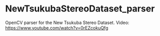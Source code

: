 NewTsukubaStereoDataset_parser
==============================

OpenCV parser for the New Tsukuba Stereo Dataset. Video: https://www.youtube.com/watch?v=0rEZcokuQfg
